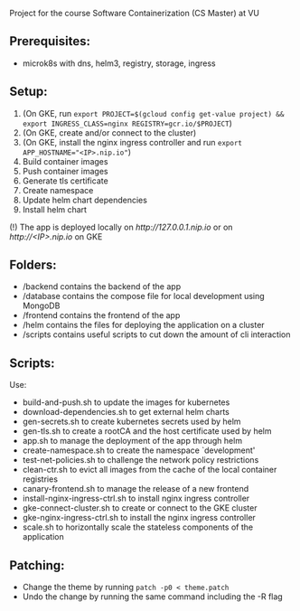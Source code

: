 Project for the course Software Containerization (CS Master) at VU

## Prerequisites:
 - microk8s with dns, helm3, registry, storage, ingress

## Setup:
 1. (On GKE, run `export PROJECT=$(gcloud config get-value project) && export INGRESS_CLASS=nginx REGISTRY=gcr.io/$PROJECT`)
 2. (On GKE, create and/or connect to the cluster)
 3. (On GKE, install the nginx ingress controller and run `export APP_HOSTNAME="<IP>.nip.io"`)
 4. Build container images
 5. Push container images
 6. Generate tls certificate
 7. Create namespace
 8. Update helm chart dependencies
 9. Install helm chart
 
 (!) The app is deployed locally on _http://<!-- prevent auto generated link -->127.0.0.1.nip.io_ or on _http://\<IP\>.nip.io_ on GKE 

## Folders:
 - /backend contains the backend of the app
 - /database contains the compose file for local development using MongoDB
 - /frontend contains the frontend of the app
 - /helm contains the files for deploying the application on a cluster
 - /scripts contains useful scripts to cut down the amount of cli interaction

## Scripts:
Use:
 - build-and-push.sh to update the images for kubernetes
 - download-dependencies.sh to get external helm charts
 - gen-secrets.sh to create kubernetes secrets used by helm
 - gen-tls.sh to create a rootCA and the host certificate used by helm
 - app.sh to manage the deployment of the app through helm
 - create-namespace.sh to create the namespace `development'
 - test-net-policies.sh to challenge the network policy restrictions
 - clean-ctr.sh to evict all images from the cache of the local container registries
 - canary-frontend.sh to manage the release of a new frontend
 - install-nginx-ingress-ctrl.sh to install nginx ingress controller
 - gke-connect-cluster.sh to create or connect to the GKE cluster
 - gke-nginx-ingress-ctrl.sh to install the nginx ingress controller
 - scale.sh to horizontally scale the stateless components of the application

## Patching:
 - Change the theme by running `patch -p0 < theme.patch`
 - Undo the change by running the same command including the -R flag

